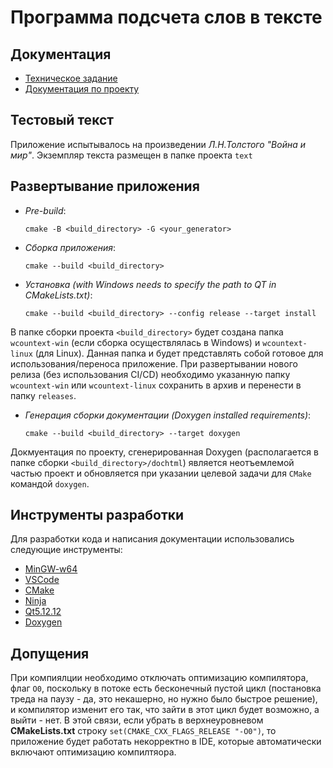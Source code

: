 # Программа подсчета слов в тексте


## Документация
- [Техническое задание](specification/specification.md)
- [Документация по проекту](https://htmlpreview.github.io/?https://github.com/Vadivank/wordcountext/blob/main/dochtml/index.html)

## Тестовый текст
Приложение испытывалось на произведении _Л.Н.Толстого "Война и мир"_. Экземпляр текста размещен в папке проекта `text`

## Развертывание приложения
- _Pre-build_: 
    ```
    cmake -B <build_directory> -G <your_generator>
    ```

- _Сборка приложения_: 
    ```
    cmake --build <build_directory>
    ```

- _Установка (with Windows needs to specify the path to QT in CMakeLists.txt)_: 
    ```
    cmake --build <build_directory> --config release --target install
    ```
В папке сборки проекта `<build_directory>` будет создана папка `wcountext-win` (если сборка осуществлялась в Windows) и `wcountext-linux` (для Linux). Данная папка и будет представлять собой готовое для использования/переноса приложение. При развертывании нового релиза (без использования CI/CD) необходимо указанную папку `wcountext-win` или `wcountext-linux` сохранить в архив и перенести в папку `releases`.

- _Генерация сборки документации (Doxygen installed requirements)_: 
    ```
    cmake --build <build_directory> --target doxygen
    ```
Докмуентация по проекту, сгенерированная Doxygen (располагается в папке сборки `<build_directory>/dochtml`) является неотъемлемой частью проект и обновляется при указании целевой задачи для `CMake` командой `doxygen`.


## Инструменты разработки

Для разработки кода и написания документации использовались следующие инструменты:
- [MinGW-w64](https://www.mingw-w64.org/)
- [VSCode](https://code.visualstudio.com/)
- [CMake](https://cmake.org/download/)
- [Ninja](https://github.com/ninja-build/ninja/releases)
- [Qt5.12.12](https://www.qt.io/)
- [Doxygen](https://github.com/doxygen/doxygen/releases)

## Допущения
При компиялции необходимо отключать оптимизацию компилятора, флаг `O0`, поскольку в потоке есть бесконечный пустой цикл (постановка треда на паузу - да, это некашерно, но нужно было быстрое решение), и компилятор изменит его так, что зайти в этот цикл будет возможно, а выйти - нет. В этой связи, если убрать в верхнеуровневом __CMakeLists.txt__ строку `set(CMAKE_CXX_FLAGS_RELEASE "-O0")`, то приложение будет работать некорректно в IDE, которые автоматически включают оптимизацию компилтяора.
